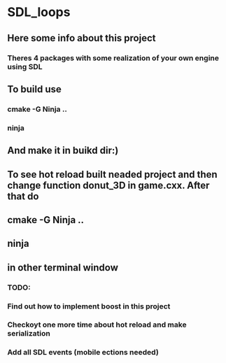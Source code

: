 # SDL_loops
## Here some info about this project
### Theres 4 packages with some realization of your own engine using SDL
## To build use
### cmake -G Ninja ..
### ninja
## And make it in buikd dir:)
##
## To see hot reload built neaded project and then change function donut_3D in game.cxx. After that do
## cmake -G Ninja ..
## ninja 
## in other terminal window
### TODO:
### Find out how to implement boost in this project
### Checkoyt one more time about hot reload and make serialization
### Add all SDL events (mobile ections needed)
